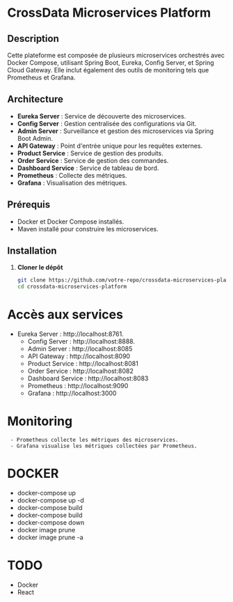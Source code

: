 # CrossData Microservices Platform

## Description

Cette plateforme est composée de plusieurs microservices orchestrés avec Docker Compose, utilisant Spring Boot, Eureka, Config Server, et Spring Cloud Gateway. Elle inclut également des outils de monitoring tels que Prometheus et Grafana.

## Architecture

- **Eureka Server** : Service de découverte des microservices.
- **Config Server** : Gestion centralisée des configurations via Git.
- **Admin Server** : Surveillance et gestion des microservices via Spring Boot Admin.
- **API Gateway** : Point d'entrée unique pour les requêtes externes.
- **Product Service** : Service de gestion des produits.
- **Order Service** : Service de gestion des commandes.
- **Dashboard Service** : Service de tableau de bord.
- **Prometheus** : Collecte des métriques.
- **Grafana** : Visualisation des métriques.

## Prérequis

- Docker et Docker Compose installés.
- Maven installé pour construire les microservices.

## Installation

1. **Cloner le dépôt**

   ```bash
   git clone https://github.com/votre-repo/crossdata-microservices-platform.git
   cd crossdata-microservices-platform

# Accès aux services
   - Eureka Server : http://localhost:8761.
     - Config Server : http://localhost:8888.
     - Admin Server : http://localhost:8085
     - API Gateway : http://localhost:8090
     - Product Service : http://localhost:8081
     - Order Service : http://localhost:8082
     - Dashboard Service : http://localhost:8083
     - Prometheus : http://localhost:9090
     - Grafana : http://localhost:3000
# Monitoring
     - Prometheus collecte les métriques des microservices.
     - Grafana visualise les métriques collectées par Prometheus.

# DOCKER 
 - docker-compose up
 - docker-compose up -d
 - docker-compose build 
 - docker-compose build
 - docker-compose down
 - docker image prune
 - docker image prune -a
# TODO 
 - Docker 
 - React
